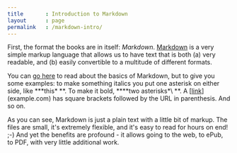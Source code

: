 ```yaml
---
title       : Introduction to Markdown
layout      : page
permalink   : /markdown-intro/
---
```

First, the format the books are in itself: *Markdown*. [Markdown](https://help.github.com/articles/markdown-basics/) is a very simple markup language that allows us to have text that is both (a) very readable, and (b) easily convertible to a multitude of different formats. 

You can [go here](https://help.github.com/articles/markdown-basics/) to read about the basics of Markdown, but to give you some examples: to make something italics you put one asterisk on either side, like **\*this\* **. To make it bold, **\*\*two asterisks\*\ **. A \[[link](#)\](example.com) has square brackets followed by the URL in parenthesis. And so on.

As you can see, Markdown is just a plain text with a little bit of markup. The files are small, it's extremely flexible, and it's easy to read for hours on end! ;-) And yet the benefits are profound - it allows going to the web, to ePub, to PDF, with very little additional work.
